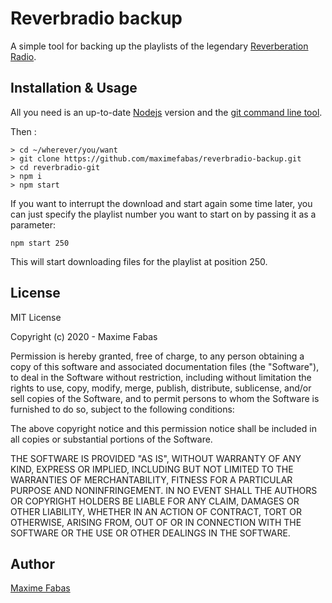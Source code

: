 # Reverbradio backup

A simple tool for backing up the playlists of the legendary [Reverberation Radio](https://reverberationradio.com).

## Installation & Usage

All you need is an up-to-date [Nodejs](https://nodejs.org/en/) version and the [git command line tool](https://git-scm.com/book/en/v2/Getting-Started-Installing-Git).

Then :
```
> cd ~/wherever/you/want
> git clone https://github.com/maximefabas/reverbradio-backup.git
> cd reverbradio-git
> npm i
> npm start
```

If you want to interrupt the download and start again some time later, you can just specify the playlist number you want to start on by passing it as a parameter:
```
npm start 250
```
This will start downloading files for the playlist at position 250.

## License
MIT License

Copyright (c) 2020 - Maxime Fabas

Permission is hereby granted, free of charge, to any person obtaining a copy
of this software and associated documentation files (the "Software"), to deal
in the Software without restriction, including without limitation the rights
to use, copy, modify, merge, publish, distribute, sublicense, and/or sell
copies of the Software, and to permit persons to whom the Software is
furnished to do so, subject to the following conditions:

The above copyright notice and this permission notice shall be included in all
copies or substantial portions of the Software.

THE SOFTWARE IS PROVIDED "AS IS", WITHOUT WARRANTY OF ANY KIND, EXPRESS OR
IMPLIED, INCLUDING BUT NOT LIMITED TO THE WARRANTIES OF MERCHANTABILITY,
FITNESS FOR A PARTICULAR PURPOSE AND NONINFRINGEMENT. IN NO EVENT SHALL THE
AUTHORS OR COPYRIGHT HOLDERS BE LIABLE FOR ANY CLAIM, DAMAGES OR OTHER
LIABILITY, WHETHER IN AN ACTION OF CONTRACT, TORT OR OTHERWISE, ARISING FROM,
OUT OF OR IN CONNECTION WITH THE SOFTWARE OR THE USE OR OTHER DEALINGS IN THE
SOFTWARE.

## Author
[Maxime Fabas](https://github.com/maximefabas)
